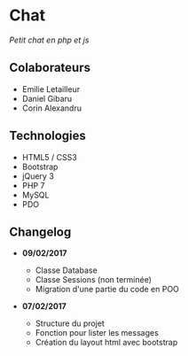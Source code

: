 # Chat
*Petit chat en php et js*

## Colaborateurs
* Emilie Letailleur
* Daniel Gibaru
* Corin Alexandru

## Technologies
* HTML5 / CSS3
* Bootstrap
* jQuery 3
* PHP 7
* MySQL
* PDO

## Changelog
* **09/02/2017**
     * Classe Database
     * Classe Sessions (non terminée)
     * Migration d'une partie du code en POO

* **07/02/2017**
     * Structure du projet
     * Fonction pour lister les messages
     * Création du layout html avec bootstrap
